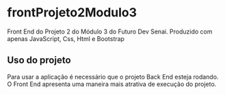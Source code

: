 # frontProjeto2Modulo3

Front End do Projeto 2 do Módulo 3 do Futuro Dev Senai.
Produzido com apenas JavaScript, Css, Html e Bootstrap

## Uso do projeto
Para usar a aplicação é necessário que o projeto Back End esteja rodando.
O Front End apresenta uma maneira mais atrativa de execução do projeto.
